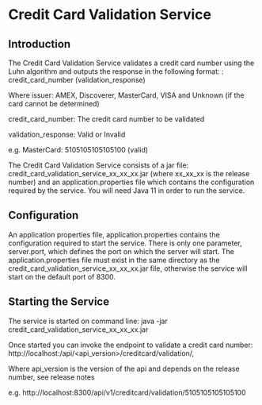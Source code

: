 # Credit Card Validation Service

Introduction
------------
The Credit Card Validation Service validates a credit card number using the Luhn algorithm and outputs the response in the following format:
<issuer>: credit_card_number (validation_response)

Where
issuer: AMEX, Discoverer, MasterCard, VISA and Unknown (if the card cannot be determined)

credit_card_number: The credit card number to be validated

validation_response: Valid or Invalid

e.g. MasterCard: 5105105105105100 (valid)

The Credit Card Validation Service consists of a jar file: credit_card_validation_service_xx_xx_xx.jar (where
xx_xx_xx is the release number) and an application.properties file which contains the configuration required by the
service. You will need Java 11 in order to run the service.

Configuration
-------------

An application properties file, application.properties contains the configuration required to start the service.
There is only one parameter, server.port, which defines the port on which the server will start. The application.properties
file must exist in the same directory as the credit_card_validation_service_xx_xx_xx.jar file, otherwise the service will
start on the default port of 8300.

Starting the Service
--------------------

The service is started on command line:
java -jar credit_card_validation_service_xx_xx_xx.jar

Once started you can invoke the endpoint to validate a credit card number:
http://localhost:<port>/api/<api_version>/creditcard/validation/<creditcardnumber>,

Where api_version is the version of the api and depends on the release number, see release notes

e.g.
http://localhost:8300/api/v1/creditcard/validation/5105105105105100
